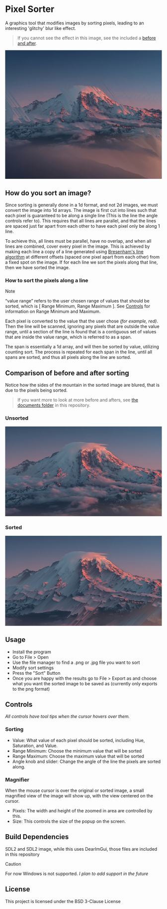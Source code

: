 # Pixel Sorter
A graphics tool that modifies images by sorting pixels, leading to an interesting 'glitchy' blur like effect.

> If you cannot see the effect in this image, see the included a [before and after](#comparison-of-before-and-after-sorting).


![An example image, a mountain lit by a sunrise or sunset, having been sorted by the pixel sorter](docs/mountain_sorted.png)



## How do you sort an image?
Since sorting is generally done in a 1d format, and not 2d images, we must convert the image into 1d arrays.
The image is first cut into lines such that each pixel is guaranteed to be along a single line (This is the line the angle controls refer to).
This requires that all lines are parallel, and that the lines are spaced just far apart from each other to have each pixel only be along 1 line.

To achieve this, all lines must be parallel, have no overlap, and when all lines are combined, cover every pixel in the image.
This is achieved by making each line a copy of a line generated using [Bresenham's line algorithm](https://en.wikipedia.org/wiki/Bresenham%27s_line_algorithm) at different offsets (spaced one pixel apart from each other) from a fixed spot on the image.
If for each line we sort the pixels along that line, then we have sorted the image.

### How to sort the pixels along a line
> [!NOTE]
> “value range” refers to the user chosen range of values that should be sorted, which is [ Range Minimum, Range Maximum ]. See [Controls](#controls) for information on Range Minimum and Maximum. 

Each pixel is converted to the value that the user chose *(for example, red)*. 
Then the line will be scanned, ignoring any pixels that are outside the value range, until a section of the line is found that is a contiguous set of values that are inside the value range, which is referred to as a span.

The span is essentially a 1d array, and will then be sorted by value, utilizing counting sort.
The process is repeated for each span in the line, until all spans are sorted, and thus all pixels along the line are sorted.


<!-- The effect is not always immediatly visible, so having a comparison like this is very helpful -->
## Comparison of before and after sorting
Notice how the sides of the mountain in the sorted image are blured, that is due to the pixels being sorted. 
> If you want more to look at more before and afters, see [the documents folder](docs) in this repository.
### Unsorted
![View of mountain, unsorted](docs/mountain_small_unsorted.png)
### Sorted
![View of mountain, sorted](docs/mountain_small_sorted.png)



## Usage
- Install the program
- Go to File > Open
- Use the file manager to find a .png or .jpg file you want to sort
- Modify sort settings
- Press the "Sort" Button
- Once you are happy with the results go to File > Export as and choose what you want the sorted image to be saved as (currently only exports to the png format)


## Controls
*All controls have tool tips when the cursor hovers over them.*
### Sorting
- Value: What value of each pixel should be sorted, including Hue, Saturation, and Value.
- Range Minimum: Choose the minimum value that will be sorted
- Range Maximum: Choose the maximum value that will be sorted
- Angle knob and slider: Change the angle of the line the pixels are sorted along.

### Magnifier
When the mouse cursor is over the original or sorted image, a small magnified view of the image will show up, with the view centered on the cursor.
- Pixels: The width and height of the zoomed in area are controlled by this.
- Size: This controls the size of the popup on the screen.

## Build Dependencies
SDL2 and SDL2 image, while this uses DearImGui, those files are included in this repository

> [!Caution]
> For now Windows is not supported. *I plan to add support in the future*


## License
This project is licensed under the BSD 3-Clause License
